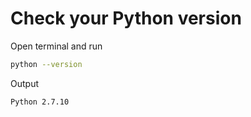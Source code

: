# Check your Python version

Open terminal and run

```bash
python --version
```

Output

```
Python 2.7.10
```
